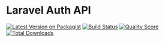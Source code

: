 # Laravel Auth API

[![Latest Version on Packagist][ico-version]][link-version]
[![Build Status][ico-build]][link-build]
[![Quality Score][ico-quality]][link-quality]
[![Total Downloads][ico-downloads]][link-downloads]


[ico-version]: https://img.shields.io/packagist/v/medianet-dev/laravel-auth-api.svg
[ico-build]: https://travis-ci.com/Medianet-Tunisia/laravel-auth-api.svg?branch=master
[ico-quality]: https://img.shields.io/scrutinizer/g/Medianet-Tunisia/laravel-auth-api.svg
[ico-downloads]: https://img.shields.io/packagist/dt/medianet-dev/laravel-auth-api.svg

[link-version]: https://packagist.org/packages/medianet-dev/laravel-auth-api
[link-build]: https://travis-ci.com/Medianet-Tunisia/laravel-auth-api
[link-quality]: https://scrutinizer-ci.com/g/Medianet-Tunisia/laravel-auth-api
[link-downloads]: https://packagist.org/packages/medianet-dev/laravel-auth-api
